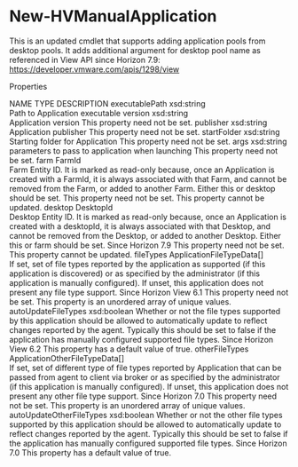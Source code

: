 # New-HVManualApplication
This is an updated cmdlet that supports adding application pools from desktop pools.
It adds additional argument for desktop pool name as referenced in View API since Horizon 7.9:
https://developer.vmware.com/apis/1298/view

Properties

NAME	TYPE	DESCRIPTION
executablePath	xsd:string	
Path to Application executable
version	xsd:string	
Application version
This property need not be set.
publisher	xsd:string	
Application publisher
This property need not be set.
startFolder	xsd:string	
Starting folder for Application
This property need not be set.
args	xsd:string	
parameters to pass to application when launching
This property need not be set.
farm	FarmId	
Farm Entity ID. It is marked as read-only because, once an Application is created with a FarmId, it is always associated with that Farm, and cannot be removed from the Farm, or added to another Farm. Either this or desktop should be set.
This property need not be set.
This property cannot be updated.
desktop	DesktopId	
Desktop Entity ID. It is marked as read-only because, once an Application is created with a desktopId, it is always associated with that Desktop, and cannot be removed from the Desktop, or added to another Desktop. Either this or farm should be set.
Since Horizon 7.9
This property need not be set.
This property cannot be updated.
fileTypes	ApplicationFileTypeData[]	
If set, set of file types reported by the application as supported (if this application is discovered) or as specified by the administrator (if this application is manually configured). If unset, this application does not present any file type support.
Since Horizon View 6.1
This property need not be set.
This property is an unordered array of unique values.
autoUpdateFileTypes	xsd:boolean	
Whether or not the file types supported by this application should be allowed to automatically update to reflect changes reported by the agent. Typically this should be set to false if the application has manually configured supported file types.
Since Horizon View 6.2
This property has a default value of true.
otherFileTypes	ApplicationOtherFileTypeData[]	
If set, set of different type of file types reported by Application that can be passed from agent to client via broker or as specified by the administrator (if this application is manually configured). If unset, this application does not present any other file type support.
Since Horizon 7.0
This property need not be set.
This property is an unordered array of unique values.
autoUpdateOtherFileTypes	xsd:boolean	
Whether or not the other file types supported by this application should be allowed to automatically update to reflect changes reported by the agent. Typically this should be set to false if the application has manually configured supported file types.
Since Horizon 7.0
This property has a default value of true.
